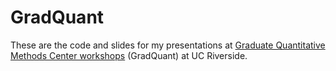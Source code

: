 # GradQuant
These are the code and slides for my presentations at [Graduate Quantitative Methods Center workshops](https://gradquant.ucr.edu/programs/workshops) (GradQuant) at UC Riverside.
